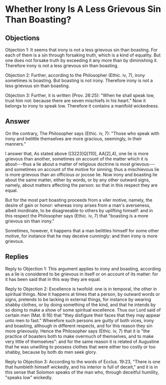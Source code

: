 # Whether Irony Is A Less Grievous Sin Than Boasting?

## Objections

Objection 1: It seems that irony is not a less grievous sin than boasting. For each of them is a sin through forsaking truth, which is a kind of equality. But one does not forsake truth by exceeding it any more than by diminishing it. Therefore irony is not a less grievous sin than boasting.

Objection 2: Further, according to the Philosopher (Ethic. iv, 7), irony sometimes is boasting. But boasting is not irony. Therefore irony is not a less grievous sin than boasting.

Objection 3: Further, it is written (Prov. 26:25): "When he shall speak low, trust him not: because there are seven mischiefs in his heart." Now it belongs to irony to speak low. Therefore it contains a manifold wickedness.

## Answer

On the contrary, The Philosopher says (Ethic. iv, 7): "Those who speak with irony and belittle themselves are more gracious, seemingly, in their manners."

I answer that, As stated above ([3223]Q[110], AA[2],4), one lie is more grievous than another, sometimes on account of the matter which it is about---thus a lie about a matter of religious doctrine is most grievous---and sometimes on account of the motive for sinning; thus a mischievous lie is more grievous than an officious or jocose lie. Now irony and boasting lie about the same matter, either by words, or by any other outward signs, namely, about matters affecting the person: so that in this respect they are equal.

But for the most part boasting proceeds from a viler motive, namely, the desire of gain or honor: whereas irony arises from a man's averseness, albeit inordinate, to be disagreeable to others by uplifting himself: and in this respect the Philosopher says (Ethic. iv, 7) that "boasting is a more grievous sin than irony."

Sometimes, however, it happens that a man belittles himself for some other motive, for instance that he may deceive cunningly: and then irony is more grievous.

## Replies

Reply to Objection 1: This argument applies to irony and boasting, according as a lie is considered to be grievous in itself or on account of its matter: for it has been said that in this way they are equal.

Reply to Objection 2: Excellence is twofold: one is in temporal, the other in spiritual things. Now it happens at times that a person, by outward words or signs, pretends to be lacking in external things, for instance by wearing shabby clothes, or by doing something of the kind, and that he intends by so doing to make a show of some spiritual excellence. Thus our Lord said of certain men (Mat. 6:16) that "they disfigure their faces that they may appear unto men to fast." Wherefore such persons are guilty of both vices, irony and boasting, although in different respects, and for this reason they sin more grievously. Hence the Philosopher says (Ethic. iv, 7) that it is "the practice of boasters both to make overmuch of themselves, and to make very little of themselves": and for the same reason it is related of Augustine that he was unwilling to possess clothes that were either too costly or too shabby, because by both do men seek glory.

Reply to Objection 3: According to the words of Ecclus. 19:23, "There is one that humbleth himself wickedly, and his interior is full of deceit," and it is in this sense that Solomon speaks of the man who, through deceitful humility, "speaks low" wickedly.
